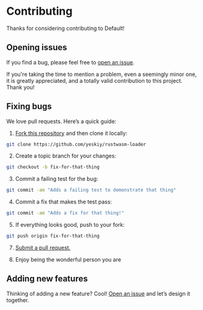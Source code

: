 # Contributing

Thanks for considering contributing to Default!

## Opening issues

If you find a bug, please feel free to [open an issue](https://github.com/yeskiy/rustwasm-loader/issues).

If you're taking the time to mention a problem, even a seemingly minor one, it is greatly appreciated, and a totally valid contribution to this project. Thank you!

## Fixing bugs

We love pull requests. Here’s a quick guide:

1. [Fork this repository](https://github.com/yeskiy/rustwasm-loader/fork) and then clone it locally:

  ```bash
  git clone https://github.com/yeskiy/rustwasm-loader
  ```

2. Create a topic branch for your changes:

  ```bash
  git checkout -b fix-for-that-thing
  ```
3. Commit a failing test for the bug:

  ```bash
  git commit -am "Adds a failing test to demonstrate that thing"
  ```

4. Commit a fix that makes the test pass:

  ```bash
  git commit -am "Adds a fix for that thing!"
  ```

5. If everything looks good, push to your fork:

  ```bash
  git push origin fix-for-that-thing
  ```

7. [Submit a pull request.](https://help.github.com/articles/creating-a-pull-request)

8. Enjoy being the wonderful person you are


## Adding new features

Thinking of adding a new feature? Cool! [Open an issue](https://github.com/yeskiy/rustwasm-loader/issues) and let’s design it together.